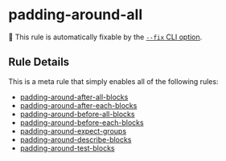 # padding-around-all

🔧 This rule is automatically fixable by the [`--fix` CLI option](https://eslint.org/docs/latest/user-guide/command-line-interface#--fix).

<!-- end auto-generated rule header -->

## Rule Details

This is a meta rule that simply enables all of the following rules:

- [padding-around-after-all-blocks](padding-around-after-all-blocks.md)
- [padding-around-after-each-blocks](padding-around-after-each-blocks.md)
- [padding-around-before-all-blocks](padding-around-before-all-blocks.md)
- [padding-around-before-each-blocks](padding-around-before-each-blocks.md)
- [padding-around-expect-groups](padding-around-expect-groups.md)
- [padding-around-describe-blocks](padding-around-describe-blocks.md)
- [padding-around-test-blocks](padding-around-test-blocks.md)
